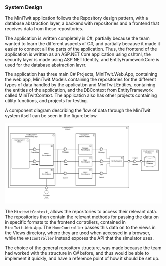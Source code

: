 ### System Design 
The MiniTwit application follows the Repository design pattern, with a database abstraction layer, a backend with repositories and a frontend that receives data from these repositories. 

The application is written completely in C#, partially because the team wanted to learn the different aspects of C#, and partially because it made it easier to connect all the parts of the application. Thus, the frontend of the application is written as an ASP.NET Core application using cshtml, the security layer is made using ASP.NET Identity, and EntityFrameworkCore is used for the database abstraction layer.

The application has three main C# Projects, MiniTwit.Web.App, containing the web app, MiniTwit.Models containing the repositories for the different types of data handled by the application and MiniTwit.Entities, containing the entities of the application, and the DBContext from EntityFramework called MiniTwitContext. The application also has other projects containing utility functions, and projects for testing.

A component diagram describing the flow of data through the MiniTwit system itself can be seen in the figure below.  

![Component diagram](./images/component_diagram.png)

The `MinitwitContext`, allows the repositories to access their relevant data. The repositories then contain the relevant methods for passing the data on in specific formats to the frontend controllers, contained in `MiniTwit.Web.App`. The `HomeController` passes this data on to the views in the Views directory, where they are used when accessed in a browser, while the `APIcontroller` instead exposes the API that the simulator uses.

The choice of the general repository structure, was made because the team had worked with the structure in C# before, and thus would be able to implement it quickly, and have a reference point of how it should be set up.